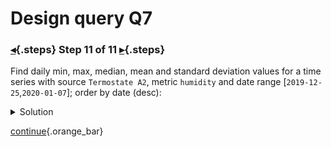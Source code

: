 <div class="top">

# Design query Q7
### [◂](command:katapod.loadPage?step10){.steps} Step 11 of 11 [▸](command:katapod.loadPage?finish){.steps}
</div>

Find daily min, max, median, mean and standard deviation values for 
a time series with source `Termostate A2`, metric `humidity` and 
date range [`2019-12-25`,`2020-01-07`]; order by date (desc):

<details>
  <summary>Solution</summary>

```
SELECT * 
FROM time_series.statistics_by_source_metric
WHERE source = 'Termostate A2'
  AND metric = 'humidity'
  AND date >= '2019-12-25'
  AND date <= '2020-01-07';
```

</details>

[continue](command:katapod.loadPage?finish){.orange_bar}
